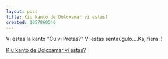 ```yaml
---
layout: post
title: Kiu kanto de Dolcxamar vi estas?
created: 1057860540
---
```

Vi estas la kanto "Ĉu vi Pretas?" Vi
estas sentaŭgulo....Kaj fiera :)

<a href="http://quizilla.com/users/Kejlina/quizzes/Kiu%20kanto%20de%20Dolcxamar%20vi%20estas%3F/">Kiu kanto de Dolcxamar vi estas?</a>
